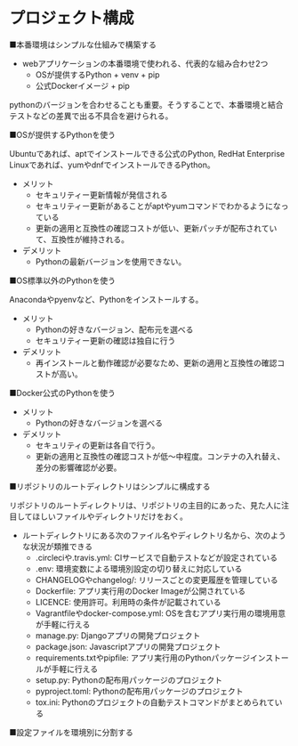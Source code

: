 # プロジェクト構成

■本番環境はシンプルな仕組みで構築する

- webアプリケーションの本番環境で使われる、代表的な組み合わせ2つ
    - OSが提供するPython + venv + pip
    - 公式Dockerイメージ + pip

pythonのバージョンを合わせることも重要。そうすることで、本番環境と結合テストなどの差異で出る不具合を避けられる。

■OSが提供するPythonを使う

Ubuntuであれば、aptでインストールできる公式のPython, RedHat Enterprise Linuxであれば、yumやdnfでインストールできるPython。

- メリット
    - セキュリティー更新情報が発信される
    - セキュリティー更新があることがaptやyumコマンドでわかるようになっている
    - 更新の適用と互換性の確認コストが低い、更新パッチが配布されていて、互換性が維持される。
- デメリット
    - Pythonの最新バージョンを使用できない。

■OS標準以外のPythonを使う

Anacondaやpyenvなど、Pythonをインストールする。

- メリット
    - Pythonの好きなバージョン、配布元を選べる
    - セキュリティー更新の確認は独自に行う
- デメリット
    - 再インストールと動作確認が必要なため、更新の適用と互換性の確認コストが高い。

■Docker公式のPythonを使う

- メリット
    - Pythonの好きなバージョンを選べる
- デメリット
    - セキュリティの更新は各自で行う。
    - 更新の適用と互換性の確認コストが低〜中程度。コンテナの入れ替え、差分の影響確認が必要。

■リポジトリのルートディレクトリはシンプルに構成する

リポジトリのルートディレクトリは、リポジトリの主目的にあった、見た人に注目してほしいファイルやディレクトリだけをおく。

- ルートディレクトリにある次のファイル名やディレクトリ名から、次のような状況が類推できる
    - .circleciや.travis.yml: CIサービスで自動テストなどが設定されている
    - .env: 環境変数による環境別設定の切り替えに対応している
    - CHANGELOGやchangelog/: リリースごとの変更履歴を管理している
    - Dockerfile: アプリ実行用のDocker Imageが公開されている
    - LICENCE: 使用許可。利用時の条件が記載されている
    - Vagrantfileやdocker-compose.yml: OSを含むアプリ実行用の環境用意が手軽に行える
    - manage.py: Djangoアプリの開発プロジェクト
    - package.json: Javascriptアプリの開発プロジェクト
    - requirements.txtやpipfile: アプリ実行用のPythonパッケージインストールが手軽に行える
    - setup.py: Pythonの配布用パッケージのプロジェクト
    - pyproject.toml: Pythonの配布用パッケージのプロジェクト
    - tox.ini: Pythonのプロジェクトの自動テストコマンドがまとめられている

■設定ファイルを環境別に分割する
